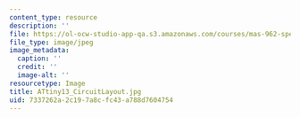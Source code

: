 ```yaml
---
content_type: resource
description: ''
file: https://ol-ocw-studio-app-qa.s3.amazonaws.com/courses/mas-962-special-topics-new-textiles-spring-2010/7337262a2c197a8cfc43a788d7604754_ATtiny13_CircuitLayout.jpg
file_type: image/jpeg
image_metadata:
  caption: ''
  credit: ''
  image-alt: ''
resourcetype: Image
title: ATtiny13_CircuitLayout.jpg
uid: 7337262a-2c19-7a8c-fc43-a788d7604754
---
```

